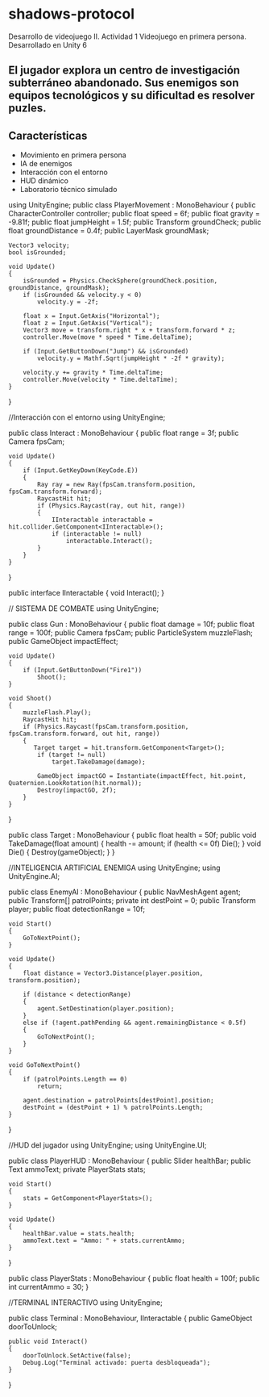 # shadows-protocol
Desarrollo de videojuego II. Actividad 1
Videojuego en primera persona. Desarrollado en Unity 6
## El jugador explora un centro de investigación subterráneo abandonado. Sus enemigos son equipos tecnológicos y su dificultad es resolver puzles.

## Características
- Movimiento en primera persona
- IA de enemigos
- Interacción con el entorno
- HUD dinámico
- Laboratorio técnico simulado
 
using UnityEngine; 
public class PlayerMovement : MonoBehaviour
{
    public CharacterController controller;
    public float speed = 6f;
    public float gravity = -9.81f;
    public float jumpHeight = 1.5f;
    public Transform groundCheck;
    public float groundDistance = 0.4f;
    public LayerMask groundMask;

    Vector3 velocity;
    bool isGrounded;

    void Update()
    {
        isGrounded = Physics.CheckSphere(groundCheck.position, groundDistance, groundMask);
        if (isGrounded && velocity.y < 0)
            velocity.y = -2f;

        float x = Input.GetAxis("Horizontal");
        float z = Input.GetAxis("Vertical");
        Vector3 move = transform.right * x + transform.forward * z;
        controller.Move(move * speed * Time.deltaTime);

        if (Input.GetButtonDown("Jump") && isGrounded)
            velocity.y = Mathf.Sqrt(jumpHeight * -2f * gravity);
 
        velocity.y += gravity * Time.deltaTime;
        controller.Move(velocity * Time.deltaTime);
    }
}

//Interacción con el entorno
using UnityEngine;
 
public class Interact : MonoBehaviour
{
    public float range = 3f;
    public Camera fpsCam;

    void Update()
    {
        if (Input.GetKeyDown(KeyCode.E))
        {
            Ray ray = new Ray(fpsCam.transform.position, fpsCam.transform.forward);
            RaycastHit hit;
            if (Physics.Raycast(ray, out hit, range))
            {
                IInteractable interactable = hit.collider.GetComponent<IInteractable>();
                if (interactable != null)
                    interactable.Interact();
            }
        }
    }
}

public interface IInteractable
{
    void Interact();
}

// SISTEMA DE COMBATE
using UnityEngine;

public class Gun : MonoBehaviour
{
    public float damage = 10f;
    public float range = 100f;
    public Camera fpsCam;
    public ParticleSystem muzzleFlash;
    public GameObject impactEffect;

    void Update()
    {
        if (Input.GetButtonDown("Fire1"))
            Shoot();
    }

    void Shoot()
    {
        muzzleFlash.Play();
        RaycastHit hit;
        if (Physics.Raycast(fpsCam.transform.position, fpsCam.transform.forward, out hit, range))
        {
           Target target = hit.transform.GetComponent<Target>();
            if (target != null)
                target.TakeDamage(damage);

            GameObject impactGO = Instantiate(impactEffect, hit.point, Quaternion.LookRotation(hit.normal));
            Destroy(impactGO, 2f);
        }
    }
}

public class Target : MonoBehaviour
{
    public float health = 50f;
    public void TakeDamage(float amount)
    {
        health -= amount;
        if (health <= 0f)
            Die();
    }
    void Die()
    {
        Destroy(gameObject);
    }
}

//INTELIGENCIA ARTIFICIAL ENEMIGA
using UnityEngine;
using UnityEngine.AI;

public class EnemyAI : MonoBehaviour
{
    public NavMeshAgent agent;
    public Transform[] patrolPoints;
    private int destPoint = 0;
    public Transform player;
    public float detectionRange = 10f;

    void Start()
    {
        GoToNextPoint();
    }

    void Update()
    {
        float distance = Vector3.Distance(player.position, transform.position);
 
        if (distance < detectionRange)
        {
            agent.SetDestination(player.position);
        }
        else if (!agent.pathPending && agent.remainingDistance < 0.5f)
        {
            GoToNextPoint();
        }
    }

    void GoToNextPoint()
    {
        if (patrolPoints.Length == 0)
            return;

        agent.destination = patrolPoints[destPoint].position;
        destPoint = (destPoint + 1) % patrolPoints.Length;
    }
}

//HUD del jugador
using UnityEngine;
using UnityEngine.UI;

public class PlayerHUD : MonoBehaviour
{
    public Slider healthBar;
    public Text ammoText;
    private PlayerStats stats;

    void Start()
    {
        stats = GetComponent<PlayerStats>();
    }

    void Update()
    {
        healthBar.value = stats.health;
        ammoText.text = "Ammo: " + stats.currentAmmo;
    }
}

public class PlayerStats : MonoBehaviour
{
    public float health = 100f;
    public int currentAmmo = 30;
}

//TERMINAL INTERACTIVO
using UnityEngine;

public class Terminal : MonoBehaviour, IInteractable
{
    public GameObject doorToUnlock;

    public void Interact()
    {
        doorToUnlock.SetActive(false);
        Debug.Log("Terminal activado: puerta desbloqueada");
    }
}
